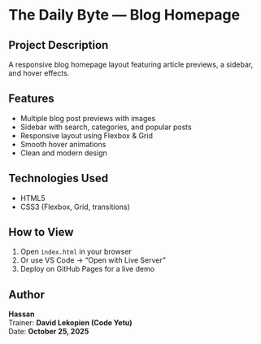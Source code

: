 # The Daily Byte — Blog Homepage

## Project Description
A responsive blog homepage layout featuring article previews, a sidebar, and hover effects.

## Features
- Multiple blog post previews with images  
- Sidebar with search, categories, and popular posts  
- Responsive layout using Flexbox & Grid  
- Smooth hover animations  
- Clean and modern design

## Technologies Used
- HTML5  
- CSS3 (Flexbox, Grid, transitions)

## How to View
1. Open `index.html` in your browser  
2. Or use VS Code → “Open with Live Server”  
3. Deploy on GitHub Pages for a live demo

## Author
**Hassan**  
Trainer: **David Lekopien (Code Yetu)**  
Date: **October 25, 2025**
